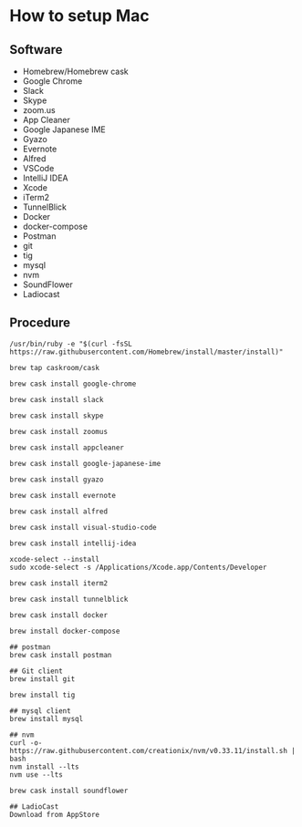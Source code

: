 How to setup Mac
===========================================

## Software
- Homebrew/Homebrew cask
- Google Chrome
- Slack
- Skype
- zoom.us
- App Cleaner
- Google Japanese IME
- Gyazo
- Evernote
- Alfred
- VSCode
- IntelliJ IDEA
- Xcode
- iTerm2
- TunnelBlick
- Docker
- docker-compose
- Postman
- git
- tig
- mysql
- nvm
- SoundFlower
- Ladiocast

## Procedure
```
/usr/bin/ruby -e "$(curl -fsSL https://raw.githubusercontent.com/Homebrew/install/master/install)"

brew tap caskroom/cask

brew cask install google-chrome

brew cask install slack

brew cask install skype

brew cask install zoomus

brew cask install appcleaner

brew cask install google-japanese-ime

brew cask install gyazo

brew cask install evernote

brew cask install alfred

brew cask install visual-studio-code

brew cask install intellij-idea

xcode-select --install
sudo xcode-select -s /Applications/Xcode.app/Contents/Developer

brew cask install iterm2

brew cask install tunnelblick

brew cask install docker

brew install docker-compose

## postman
brew cask install postman

## Git client
brew install git

brew install tig

## mysql client
brew install mysql

## nvm
curl -o- https://raw.githubusercontent.com/creationix/nvm/v0.33.11/install.sh | bash
nvm install --lts
nvm use --lts

brew cask install soundflower

## LadioCast
Download from AppStore
```
